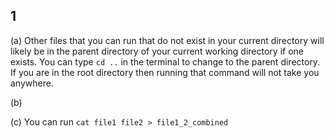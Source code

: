 ## 1

(a)
Other files that you can run that do not exist in your current directory will likely be in the parent directory of your current working directory if one exists. You can type `cd ..` in the terminal to change to the parent directory. If you are in the root directory then running that command will not take you anywhere. 

(b)


(c)
You can run `cat file1 file2 > file1_2_combined`

